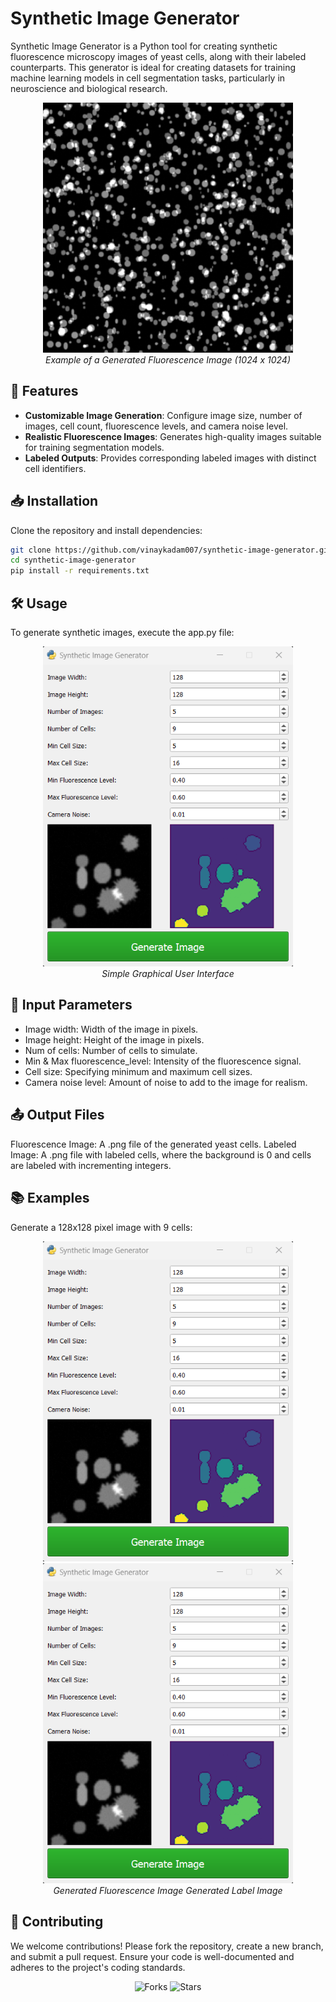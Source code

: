 # Synthetic Image Generator
Synthetic Image Generator is a Python tool for creating synthetic fluorescence microscopy images of yeast cells, along with their labeled counterparts. This generator is ideal for creating datasets for training machine learning models in cell segmentation tasks, particularly in neuroscience and biological research.

<p align="center">
  <img src="misc/demodisplay_image.png" alt="Synthetic Image Example" width="400"/>
  <br>
  <em>Example of a Generated Fluorescence Image (1024 x 1024)</em>
</p>

## 🚀 Features

- **Customizable Image Generation**: Configure image size, number of images, cell count, fluorescence levels, and camera noise level.
- **Realistic Fluorescence Images**: Generates high-quality images suitable for training segmentation models.
- **Labeled Outputs**: Provides corresponding labeled images with distinct cell identifiers.

## 📥 Installation

Clone the repository and install dependencies:

```bash
git clone https://github.com/vinaykadam007/synthetic-image-generator.git
cd synthetic-image-generator
pip install -r requirements.txt
```

## 🛠️ Usage

To generate synthetic images, execute the app.py file:

<p align="center">
  <img src="misc/ScreenshotGUI.png" alt="Synthetic Image Example" width="400"/>
  <br>
  <em>Simple Graphical User Interface</em>
</p>


## 🔧 Input Parameters

- Image width: Width of the image in pixels.
- Image height: Height of the image in pixels.
- Num of cells: Number of cells to simulate.
- Min & Max fluorescence_level: Intensity of the fluorescence signal.
- Cell size: Specifying minimum and maximum cell sizes.
- Camera noise level: Amount of noise to add to the image for realism.
  
## 📤 Output Files

Fluorescence Image: A .png file of the generated yeast cells.
Labeled Image: A .png file with labeled cells, where the background is 0 and cells are labeled with incrementing integers.

## 📚 Examples

Generate a 128x128 pixel image with 9 cells:

<p align="center">
  <img src="misc/ScreenshotGUI.png" alt="Synthetic Image Example" width="400"/>
  <img src="misc/ScreenshotGUI.png" alt="Synthetic Image Example" width="400"/>
  <br>
  <em>Generated Fluorescence Image</em>
  <em>Generated Label Image</em>
</p>

    
## 🤝 Contributing
We welcome contributions! Please fork the repository, create a new branch, and submit a pull request. Ensure your code is well-documented and adheres to the project's coding standards.
<p align="center"> <img src="https://img.shields.io/github/forks/vinaykadam007/synthetic-image-generator?style=social" alt="Forks"> <img src="https://img.shields.io/github/stars/vinaykadam007/synthetic-image-generator?style=social" alt="Stars"> </p>
